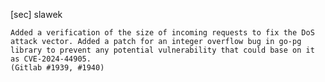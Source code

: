 [sec] slawek

    Added a verification of the size of incoming requests to fix the DoS
    attack vector. Added a patch for an integer overflow bug in go-pg
    library to prevent any potential vulnerability that could base on it
    as CVE-2024-44905.
    (Gitlab #1939, #1940)
